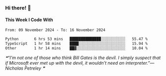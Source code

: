 ### Hi there! 👋

#### This Week I Code With
<!--START_SECTION:waka-->

```txt
From: 09 November 2024 - To: 16 November 2024

Python       6 hrs 53 mins   ██████████████░░░░░░░░░░░   55.47 %
TypeScript   1 hr 58 mins    ████░░░░░░░░░░░░░░░░░░░░░   15.94 %
Other        1 hr 14 mins    ██▓░░░░░░░░░░░░░░░░░░░░░░   10.04 %
```

<!--END_SECTION:waka-->

<!--STARTS_HERE_QUOTE_README-->
<i>❝“I’m not one of those who think Bill Gates is the devil.  I simply suspect that if Microsoft ever met up with the devil, it wouldn’t need an interpreter.”— Nicholas Petreley   ❞</i>
<!--ENDS_HERE_QUOTE_README-->
